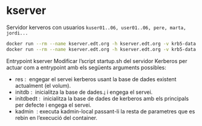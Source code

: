 # kserver

Servidor kerveros con usuarios `kuser01..06, user01..06, pere, marta, jordi...`


```bash
docker run --rm --name kserver.edt.org -h kserver.edt.org -v krb5-data:/var/kerberos --net mynet -d jorgepastorr/k19:kserver
docker run --rm --name kserver.edt.org -h kserver.edt.org -v krb5-data:/var/kerberos --net mynet -d jorgepastorr/k19:kserver [initdb|initdbedt|kadmin]
```

Entrypoint kserver
Modificar l’script startup.sh del servidor Kerberos per actuar com a entrypoint amb els
següents arguments possibles:

- res : ​ engegar el servei kerberos usant la base de dades existent actualment (el volum).
- initdb : ​ inicialitza la base de dades.¡ i engega el servei.
- initdbedt : ​ inicialitza la base de dades de kerberos amb els principals per defecte i engega el servei.
- kadmin ​ : executa kadmin-local passant-li la resta de parametres que es rebin en l’execució del container.